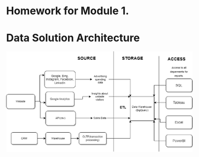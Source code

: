 # Homework for Module 1.
# Data Solution Architecture
![Image alt](https://github.com/NataliaMak20/DataEngineer-Course/blob/master/DE101/Module01/Data%20Architect%20Solution.drawio.png)
